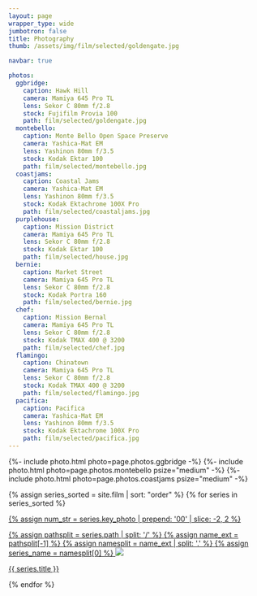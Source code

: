 ```yaml
---
layout: page
wrapper_type: wide
jumbotron: false
title: Photography
thumb: /assets/img/film/selected/goldengate.jpg

navbar: true

photos:
  ggbridge:
    caption: Hawk Hill
    camera: Mamiya 645 Pro TL
    lens: Sekor C 80mm f/2.8
    stock: Fujifilm Provia 100
    path: film/selected/goldengate.jpg
  montebello:
    caption: Monte Bello Open Space Preserve
    camera: Yashica-Mat EM
    lens: Yashinon 80mm f/3.5
    stock: Kodak Ektar 100
    path: film/selected/montebello.jpg
  coastjams:
    caption: Coastal Jams
    camera: Yashica-Mat EM
    lens: Yashinon 80mm f/3.5
    stock: Kodak Ektachrome 100X Pro
    path: film/selected/coastaljams.jpg
  purplehouse:
    caption: Mission District
    camera: Mamiya 645 Pro TL
    lens: Sekor C 80mm f/2.8
    stock: Kodak Ektar 100
    path: film/selected/house.jpg
  bernie:
    caption: Market Street
    camera: Mamiya 645 Pro TL
    lens: Sekor C 80mm f/2.8
    stock: Kodak Portra 160
    path: film/selected/bernie.jpg
  chef:
    caption: Mission Bernal
    camera: Mamiya 645 Pro TL
    lens: Sekor C 80mm f/2.8
    stock: Kodak TMAX 400 @ 3200
    path: film/selected/chef.jpg
  flamingo:
    caption: Chinatown
    camera: Mamiya 645 Pro TL
    lens: Sekor C 80mm f/2.8
    stock: Kodak TMAX 400 @ 3200
    path: film/selected/flamingo.jpg
  pacifica:
    caption: Pacifica
    camera: Yashica-Mat EM
    lens: Yashinon 80mm f/3.5
    stock: Kodak Ektachrome 100X Pro
    path: film/selected/pacifica.jpg
---
```


<!-- selected photos -->
<div class="gallery">

{%- include photo.html photo=page.photos.ggbridge -%}
{%- include photo.html photo=page.photos.montebello psize="medium" -%}
{%- include photo.html photo=page.photos.coastjams psize="medium" -%}



{% assign series_sorted = site.film | sort: "order" %}
{% for series in series_sorted %}
  <div class="gallery-piece small">
    <a href="{{ series.url }}">
      {% assign num_str = series.key_photo | prepend: '00' | slice: -2, 2 %}

{% assign pathsplit = series.path | split: '/' %}
{% assign name_ext = pathsplit[-1] %}
{% assign namesplit = name_ext | split: '.' %}
{% assign series_name = namesplit[0] %}
      <img src="/assets/img/film/{{ series_name }}/{{ num_str }}.jpg"/>
      <div class="caption">
        {{ series.title }}
      </div>
    </a>
  </div>
{% endfor %}
</div>